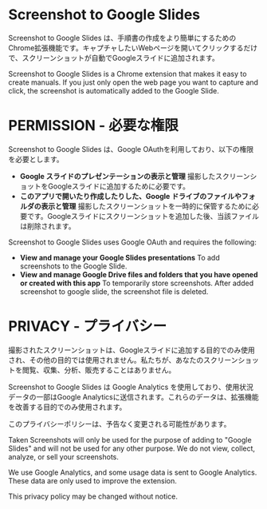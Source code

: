 # Screenshot to Google Slides
Screenshot to Google Slides は、手順書の作成をより簡単にするためのChrome拡張機能です。キャプチャしたいWebページを開いてクリックするだけで、スクリーンショットが自動でGoogleスライドに追加されます。

Screenshot to Google Slides is a Chrome extension that makes it easy to create manuals.
If you just only open the web page you want to capture and click, the screenshot is automatically added to the Google Slide.


# PERMISSION - 必要な権限
Screenshot to Google Slides は、Google OAuthを利用しており、以下の権限を必要とします。

- **Google スライドのプレゼンテーションの表示と管理** 撮影したスクリーンショットをGoogleスライドに追加するために必要です。
- **このアプリで開いたり作成したりした、Google ドライブのファイルやフォルダの表示と管理** 撮影したスクリーンショットを一時的に保管するために必要です。Googleスライドにスクリーンショットを追加した後、当該ファイルは削除されます。

Screenshot to Google Slides uses Google OAuth and requires the following:

- **View and manage your Google Slides presentations** To add screenshots to the Google Slide.
- **View and manage Google Drive files and folders that you have opened or created with this app** To temporarily store screenshots. After added screenshot to google slide, the screenshot file is deleted.


# PRIVACY - プライバシー
撮影されたスクリーンショットは、Googleスライドに追加する目的でのみ使用され、その他の目的では使用されません。私たちが、あなたのスクリーンショットを閲覧、収集、分析、販売することはありません。

Screenshot to Google Slides は Google Analytics を使用しており、使用状況データの一部はGoogle Analyticsに送信されます。これらのデータは、拡張機能を改善する目的でのみ使用されます。

このプライバシーポリシーは、予告なく変更される可能性があります。

Taken Screenshots will only be used for the purpose of adding to "Google Slides" and will not be used for any other purpose. We do not view, collect, analyze, or sell your screenshots.

We use Google Analytics, and some usage data is sent to Google Analytics. These data are only used to improve the extension.

This privacy policy may be changed without notice.

